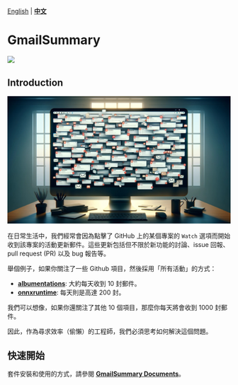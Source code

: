 [English](./README.md) | **[中文](./README_tw.md)**

# GmailSummary

<p align="left">
    <a href="./LICENSE"><img src="https://img.shields.io/badge/license-Apache%202-dfd.svg"></a>
</p>

## Introduction

<div align="center">
    <img src="./docs/title.jpg" width="800">
</div>

在日常生活中，我們經常會因為點擊了 GitHub 上的某個專案的 `Watch` 選項而開始收到該專案的活動更新郵件。這些更新包括但不限於新功能的討論、issue 回報、pull request (PR) 以及 bug 報告等。

舉個例子，如果你關注了一些 Github 項目，然後採用「所有活動」的方式：

- [**albumentations**](https://github.com/albumentations-team/albumentations): 大約每天收到 10 封郵件。
- [**onnxruntime**](https://github.com/microsoft/onnxruntime): 每天則是高達 200 封。

我們可以想像，如果你還關注了其他 10 個項目，那麼你每天將會收到 1000 封郵件。

因此，作為尋求效率（偷懶）的工程師，我們必須思考如何解決這個問題。

## 快速開始

套件安裝和使用的方式，請參閱 [**GmailSummary Documents**](https://docsaid.org/docs/gmailsummary)。
